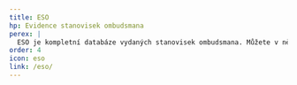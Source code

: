 ```yaml
---
title: ESO
hp: Evidence stanovisek ombudsmana
perex: |
  ESO je kompletní databáze vydaných stanovisek ombudsmana. Můžete v něm hledat podle konkrétní spisové značky nebo třeba dle oblasti práva.
order: 4
icon: eso
link: /eso/
---
```

